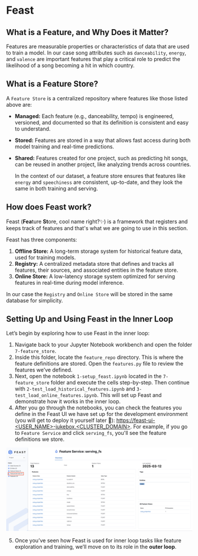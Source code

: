 # Feast

## What is a Feature, and Why Does it Matter?

Features are measurable properties or characteristics of data that are used to train a model. In our case song attributes such as `danceability`, `energy`, and `valence` are important features that play a critical role to predict the likelihood of a song becoming a hit in which country.


## What is a Feature Store?

A `Feature Store` is a centralized repository where features like those listed above are:

- **Managed:** Each feature (e.g., danceability, tempo) is engineered, versioned, and documented so that its definition is consistent and easy to understand.
- **Stored:** Features are stored in a way that allows fast access during both model training and real-time predictions.
- **Shared:** Features created for one project, such as predicting hit songs, can be reused in another project, like analyzing trends across countries.
  
  In the context of our dataset, a feature store ensures that features like `energy` and `speechiness` are consistent, up-to-date, and they look the same in both training and serving.


## How does Feast work?

Feast (**Fea**ture **St**ore, cool name right?✨) is a framework that registers and keeps track of features and that's what we are going to use in this section.

Feast has three components:
1. **Offline Store:** A long-term storage system for historical feature data, used for training models.
2. **Registry:** A centralized metadata store that defines and tracks all features, their sources, and associated entities in the feature store.
3. **Online Store:** A low-latency storage system optimized for serving features in real-time during model inference.

In our case the `Registry` and `Online Store` will be stored in the same database for simplicity.

## Setting Up and Using Feast in the Inner Loop  

Let’s begin by exploring how to use Feast in the inner loop:  

1. Navigate back to your Jupyter Notebook workbench and open the folder `7-feature_store`.  
2. Inside this folder, locate the `feature_repo` directory. This is where the feature definitions are stored. Open the `features.py` file to review the features we’ve defined.  
3. Next, open the notebook `1-setup_feast.ipynb` located in the `7-feature_store` folder and execute the cells step-by-step. Then continue with `2-test_load_historical_features.ipynb` and `3-test_load_online_features.ipynb`. This will set up Feast and demonstrate how it works in the inner loop.  
4. After you go through the notebooks, you can check the features you define in the Feast UI we have set up for the development environment (you will get to deploy it yourself later 💪): [https://feast-ui-<USER_NAME>-jukebox.<CLUSTER_DOMAIN>](https://feast-ui-<USER_NAME>-jukebox.<CLUSTER_DOMAIN>). For example, if you go to `Feature Service` and click `serving_fs`, you'll see the feature definitions we store.

  ![feast-ui-innterloop.png](./images/feast-ui-innterloop.png)

5. Once you’ve seen how Feast is used for inner loop tasks like feature exploration and training, we’ll move on to its role in the **outer loop**.  


